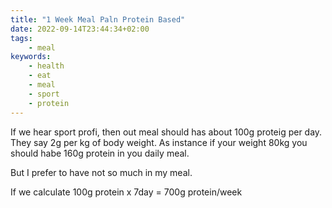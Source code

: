 ```yaml
---
title: "1 Week Meal Paln Protein Based"
date: 2022-09-14T23:44:34+02:00
tags:
    - meal
keywords:
    - health
    - eat
    - meal
    - sport
    - protein
---
```


If we hear sport profi, then out meal should has about 100g proteig per day.
They say 2g per kg of body weight. As instance if your weight 80kg you should habe 160g protein in you daily
meal.

But I prefer to have not so much in my meal.

If we calculate 100g protein x 7day = 700g protein/week


